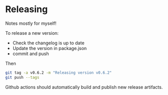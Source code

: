 # Releasing

Notes mostly for myself!

To release a new version:

* Check the changelog is up to date
* Update the version in package.json
* commit and push

Then

```sh
git tag -a v0.6.2 -m "Releasing version v0.6.2"
git push --tags
```

Github actions should automatically build and publish new release artifacts.